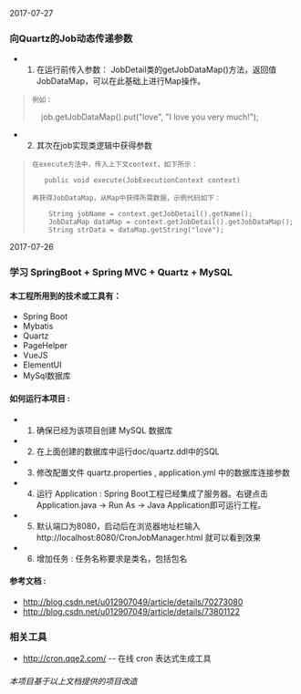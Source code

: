 2017-07-27
### 向Quartz的Job动态传递参数

* 1. 在运行前传入参数： JobDetail类的getJobDataMap()方法，返回值JobDataMap，可以在此基础上进行Map操作。      
>     例如： 
>      
>      job.getJobDataMap().put("love", "I love you very much!"); 
>

* 2. 其次在job实现类逻辑中获得参数
>     在execute方法中，传入上下文context，如下所示：
>      
>        public void execute(JobExecutionContext context) 
>      
>     再获得JobDataMap，从Map中获得所需数据，示例代码如下：
>      
>         String jobName = context.getJobDetail().getName();
>         JobDataMap dataMap = context.getJobDetail().getJobDataMap();
>         String strData = dataMap.getString("love");
>                  


2017-07-26

### 学习 SpringBoot + Spring MVC + Quartz + MySQL

#### 本工程所用到的技术或工具有：
* Spring Boot
* Mybatis
* Quartz
* PageHelper
* VueJS
* ElementUI
* MySql数据库


#### 如何运行本项目 :
* 1. 确保已经为该项目创建 MySQL 数据库
* 2. 在上面创建的数据库中运行doc/quartz.ddl中的SQL
* 3. 修改配置文件 quartz.properties , application.yml 中的数据库连接参数
* 4. 运行 Application : Spring Boot工程已经集成了服务器。右键点击 Application.java -> Run As -> Java Application即可运行工程。
* 5. 默认端口为8080，启动后在浏览器地址栏输入 http://localhost:8080/CronJobManager.html 就可以看到效果
* 6. 增加任务 : 任务名称要求是类名，包括包名


#### 参考文档 :
* http://blog.csdn.net/u012907049/article/details/70273080
* http://blog.csdn.net/u012907049/article/details/73801122

### 相关工具
* http://cron.qqe2.com/  -- 在线 cron 表达式生成工具

###### 本项目基于以上文档提供的项目改造
